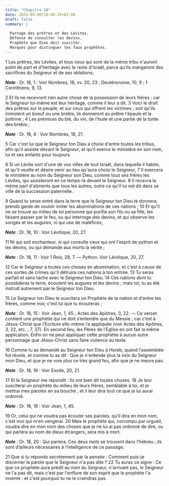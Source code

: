 ```yaml
---
title: "Chapitre 18"
date: 2024-09-06T20:00:35+02:00
draft: false
summary: |
  
  Partage des prêtres et des Lévites.
  Défense de consulter les devins.
  Prophète que Dieu doit susciter.
  Marques pour distinguer les faux prophètes.
---
```



1 Les prêtres, les Lévites, et tous ceux qui sont de la même tribu n'auront point de part et d'héritage avec le reste d'Israël, parce qu'ils mangeront des sacrifices du Seigneur et de ses oblations;

***Note*** :  Dr. 18, 1 : Voir Nombres, 18, vv. 20, 23 ; Deutéronome, 10, 9 ; 1 Corinthiens, 9, 13.

2 Et ils ne recevront rien autre chose de la possession de leurs frères ; car le Seigneur lui-même est leur héritage, comme il leur a dit. 3 Voici le droit des prêtres sur le peuple, et sur ceux qui offrent les victimes ; soit qu'ils immolent un boeuf ou une brebis, ils donneront au prêtre l'épaule et la poitrine ; 4 Les prémices du blé, du vin, de l'huile et une partie de la tonte des brebis ;

***Note*** :  Dr. 18, 4 : Voir Nombres, 18, 21.

5 Car c'est lui que le Seigneur ton Dieu a choisi d'entre toutes les tribus, afin qu'il assiste devant le Seigneur, et qu'il exerce le ministère en son nom, lui et ses enfants pour toujours.


6 Si un Lévite sort d'une de vos villes de tout Israël, dans laquelle il habite, et qu'il veuille et désire venir au lieu qu'aura choisi le Seigneur, 7 Il exercera le ministère au nom du Seigneur son Dieu, comme tous ses frères les Lévites, qui assisteront en ce temps-là devant le Seigneur. 8 Il recevra la même part d'aliments que tous les autres, outre ce qu'il lui est dû dans sa ville de la succession paternelle.


9 Quand tu seras entré dans la terre que le Seigneur ton Dieu te donnera, prends garde de vouloir imiter les abominations de ces nations ; 10 Et qu'il ne se trouve au milieu de toi personne qui purifie son fils ou sa fille, les faisant passer par le feu, ou qui interroge des devins, et qui observe les songes et les augures, ni qui use de maléfices,

***Note*** :  Dr. 18, 10 : Voir Lévitique, 20, 27.

11 Ni qui soit enchanteur, ni qui consulte ceux qui ont l'esprit de python et les devins, ou qui demande aux morts la vérité ;

***Note*** :  Dr. 18, 11 : Voir 1 Rois, 28, 7. ― Python. Voir Lévitique, 20, 27.

12 Car le Seigneur a toutes ces choses en abomination, et c'est à cause de ces sortes de crimes qu'il détruira ces nations à ton entrée. 13 Tu seras parfait et sans tache avec le Seigneur ton Dieu. 14 Ces nations dont tu posséderas la terre, écoutent les augures et les devins ; mais toi, tu as été instruit autrement par le Seigneur ton Dieu.


15 Le Seigneur ton Dieu te suscitera un Prophète de ta nation et d'entre tes frères, comme moi; c'est lui que tu écouteras ;

***Note*** :  Dr. 18, 15 : Voir Jean, 1, 45 ; Actes des Apôtres, 3, 22. ― Ce verset contient une prophétie qui ne doit s’entendre que du Messie ; car c’est à Jésus-Christ que l’Ecriture elle-même l’a appliquée (voir Actes des Apôtres, 3, 22, etc. ; 7, 37). En second lieu, les Pères de l’Eglise en ont fait la même application. Enfin on ne peut appliquer cette prophétie à aucun autre personnage que Jésus-Christ sans faire violence au texte.

16 Comme tu as demandé au Seigneur ton Dieu à Horeb, quand l'assemblée fut réunie, et comme tu as dit : Que je n'entende plus la voix du Seigneur mon Dieu, et que je ne voie plus ce très grand feu, afin que je ne meure pas.

***Note*** :  Dr. 18, 16 : Voir Exode, 20, 21.

17 Et le Seigneur me répondit : Ils ont bien dit toutes choses. 18 Je leur susciterai un prophète du milieu de leurs frères, semblable à toi, et je mettrai mes paroles en sa bouche , et il leur dira tout ce que je lui aurai ordonné.

***Note*** :  Dr. 18, 18 : Voir Jean, 1, 45.

19 Or, celui qui ne voudra pas écouter ses paroles, qu'il dira en mon nom, c'est moi qui m'en vengerai. 20 Mais le prophète qui, corrompu par orgueil, voudra dire en mon nom des choses que je ne lui ai pas ordonné de dire, ou qui parlera au nom de dieux étrangers, sera mis à mort.

***Note*** :  Dr. 18, 20 : Qui parlera. Ces deux mots se trouvent dans l’hébreu ; ils sont d’ailleurs nécessaires à l’intelligence de ce passage.

21 Que si tu réponds secrètement par la pensée : Comment puis-je discerner la parole que le Seigneur n'a pas dite ? 22 Tu auras ce signe : Ce que ce prophète aura prédit au nom du Seigneur, n'arrivant pas, le Seigneur ne l'a pas dit, mais c'est par l'enflure de son esprit que le prophète l'a inventé : et c'est pourquoi tu ne le craindras pas.

